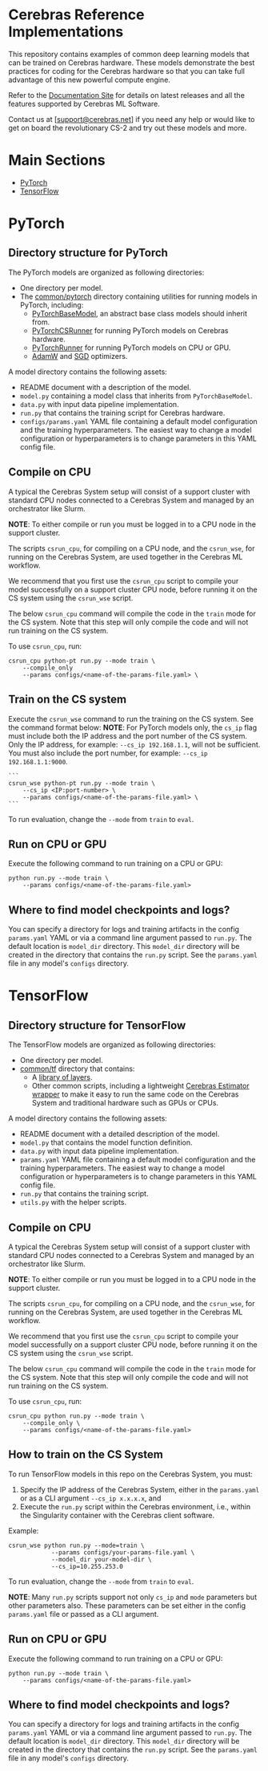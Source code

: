 # Cerebras Reference Implementations

This repository contains examples of common deep learning models that can be trained on Cerebras hardware. These models demonstrate the best practices for coding for the Cerebras hardware so that you can take full advantage of this new powerful compute engine.

Refer to the [Documentation Site](https://docs.cerebras.net/en/latest/) for details on latest releases and all the features supported by Cerebras ML Software.

Contact us at [support@cerebras.net] if you need any help or would like to get on board the revolutionary CS-2 and try out these models and more.

# Main Sections

- [PyTorch](#pytorch)
- [TensorFlow](#tensorflow)

# PyTorch

## Directory structure for PyTorch

The PyTorch models are organized as following directories:

- One directory per model.
- The [common/pytorch](common/pytorch) directory containing utilities for running models in PyTorch, including:
  - [PyTorchBaseModel](common/pytorch/PyTorchBaseModel.py#L23), an abstract base class models should inherit from.
  - [PyTorchCSRunner](common/pytorch/pytorch_cs_runner.py#L30) for running PyTorch models on Cerebras hardware.
  - [PyTorchRunner](common/pytorch/pytorch_runner.py#L25) for running PyTorch models on CPU or GPU.
  - [AdamW](common/pytorch/optim/AdamW.py#L21) and [SGD](common/pytorch/optim/SGD.py#L18) optimizers.

A model directory contains the following assets:

* README document with a description of the model.
* `model.py` containing a model class that inherits from `PyTorchBaseModel`.
* `data.py` with input data pipeline implementation.
* `run.py` that contains the training script for Cerebras hardware.
* `configs/params.yaml` YAML file containing a default model configuration and the training hyperparameters. The easiest way to change a model configuration or hyperparameters is to change parameters in this YAML config file.

## Compile on CPU

A typical the Cerebras System setup will consist of a support cluster with standard CPU nodes connected to a Cerebras System and managed by an orchestrator like Slurm.

**NOTE**: To either compile or run you must be logged in to a CPU node in the support cluster.

The scripts `csrun_cpu`, for compiling on a CPU node, and the `csrun_wse`, for running on the Cerebras System, are used together in the Cerebras ML workflow.

We recommend that you first use the `csrun_cpu` script to compile your model successfully on a support cluster CPU node, before running it on the CS system using the `csrun_wse` script.

The below ``csrun_cpu`` command will compile the code in the `train` mode for the CS system. Note that this step will only compile the code and will not run training on the CS system.

To use `csrun_cpu`, run:

```
csrun_cpu python-pt run.py --mode train \
    --compile_only
    --params configs/<name-of-the-params-file.yaml> \
```


## Train on the CS system

Execute the `csrun_wse` command to run the training on the CS system. See the command format below:
    **NOTE**: For PyTorch models only, the `cs_ip` flag must include both the IP address and the port number of the CS system. Only the IP address, for example: `--cs_ip 192.168.1.1`, will not be sufficient. You must also include the port number, for example: `--cs_ip 192.168.1.1:9000`.

    ```
    csrun_wse python-pt run.py --mode train \
        --cs_ip <IP:port-number> \
        --params configs/<name-of-the-params-file.yaml> \
    ```

To run evaluation, change the `--mode` from `train` to `eval`.

## Run on CPU or GPU

Execute the following command to run training on a CPU or GPU:

```
python run.py --mode train \
    --params configs/<name-of-the-params-file.yaml>
```

## Where to find model checkpoints and logs?

You can specify a directory for logs and training artifacts in the config `params.yaml` YAML or via a command line argument passed to `run.py`. The default location is `model_dir` directory. This `model_dir` directory will be created in the directory that contains the `run.py` script. See the `params.yaml` file in any model's `configs` directory.  

# TensorFlow

## Directory structure for TensorFlow

The TensorFlow models are organized as following directories:

- One directory per model.
- [common/tf](common/tf) directory that contains:
  - A [library of layers](common/tf/layers).
  - Other common scripts, including a lightweight [Cerebras Estimator wrapper](common/tf/estimator) to make it easy to run the same code on the Cerebras System and traditional hardware such as GPUs or CPUs.

A model directory contains the following assets:

* README document with a detailed description of the model.
* `model.py` that contains the model function definition.
* `data.py` with input data pipeline implementation.
* `params.yaml` YAML file containing a default model configuration and the training hyperparameters. The easiest way to change a model configuration or hyperparameters is to change parameters in this YAML config file.
* `run.py` that contains the training script.
* `utils.py` with the helper scripts.

## Compile on CPU

A typical the Cerebras System setup will consist of a support cluster with standard CPU nodes connected to a Cerebras System and managed by an orchestrator like Slurm.

**NOTE**: To either compile or run you must be logged in to a CPU node in the support cluster.

The scripts `csrun_cpu`, for compiling on a CPU node, and the `csrun_wse`, for running on the Cerebras System, are used together in the Cerebras ML workflow.

We recommend that you first use the `csrun_cpu` script to compile your model successfully on a support cluster CPU node, before running it on the CS system using the `csrun_wse` script.

The below ``csrun_cpu`` command will compile the code in the `train` mode for the CS system. Note that this step will only compile the code and will not run training on the CS system.

To use `csrun_cpu`, run:

```
csrun_cpu python run.py --mode train \
    --compile_only \
    --params configs/<name-of-the-params-file.yaml>
```

## How to train on the CS System

To run TensorFlow models in this repo on the Cerebras System, you must:

1. Specify the IP address of the Cerebras System, either in the  `params.yaml` or as a CLI argument `--cs_ip x.x.x.x`, and
1. Execute the `run.py` script within the Cerebras environment, i.e., within the Singularity container with the Cerebras client software.

Example:

```
csrun_wse python run.py --mode=train \
            --params configs/your-params-file.yaml \
            --model_dir your-model-dir \
            --cs_ip=10.255.253.0
```

To run evaluation, change the `--mode` from `train` to `eval`.

**NOTE**: Many `run.py` scripts support not only `cs_ip` and `mode` parameters but other parameters also. These parameters can be set either in the config `params.yaml` file or passed as a CLI argument.

## Run on CPU or GPU

Execute the following command to run training on a CPU or GPU:

```
python run.py --mode train \
    --params configs/<name-of-the-params-file.yaml>
```

## Where to find model checkpoints and logs?

You can specify a directory for logs and training artifacts in the config `params.yaml` YAML or via a command line argument passed to `run.py`. The default location is `model_dir` directory. This `model_dir` directory will be created in the directory that contains the `run.py` script. See the `params.yaml` file in any model's `configs` directory.  
